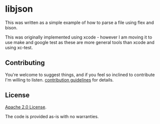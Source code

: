 # libjson

This was written as a simple example of how to parse a file using flex
and bison.

This was originally implemented using xcode - however I am moving it
to use make and google test as these are more general tools than
xcode and using xc-test.

## Contributing

You're welcome to suggest things, and if you feel so inclined to contribute
I'm willing to listen. [contribution guidelines](CONTRIBUTING.md) for details.

## License

[Apache 2.0 License](LICENSE).

The code is provided as-is with no warranties.
